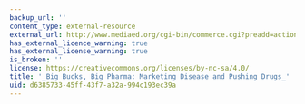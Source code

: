 ```yaml
---
backup_url: ''
content_type: external-resource
external_url: http://www.mediaed.org/cgi-bin/commerce.cgi?preadd=action&key=224
has_external_licence_warning: true
has_external_license_warning: true
is_broken: ''
license: https://creativecommons.org/licenses/by-nc-sa/4.0/
title: '_Big Bucks, Big Pharma: Marketing Disease and Pushing Drugs_'
uid: d6385733-45ff-43f7-a32a-994c193ec39a
---
```

